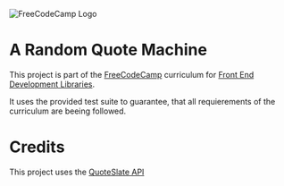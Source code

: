 ![FreeCodeCamp Logo](https://upload.wikimedia.org/wikipedia/commons/3/39/FreeCodeCamp_logo.png)

# A Random Quote Machine

This project is part of the [FreeCodeCamp](https://www.freecodecamp.org/learn) curriculum for [Front End Development Libraries](https://www.freecodecamp.org/learn/front-end-development-libraries).

It uses the provided test suite to guarantee, that all requierements of the curriculum are beeing followed. 

# Credits

This project uses the [QuoteSlate API](https://github.com/Musheer360/QuoteSlate)
